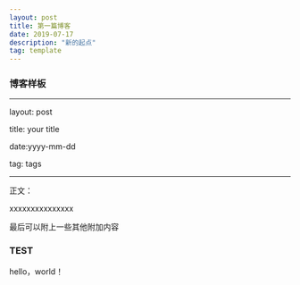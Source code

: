 ```yaml
---
layout: post
title: 第一篇博客
date: 2019-07-17 
description: "新的起点"
tag: template
---
```


### 博客样板

---

layout: post

title: your title

date:yyyy-mm-dd

tag: tags

---

正文：

xxxxxxxxxxxxxxx

最后可以附上一些其他附加内容

### TEST

hello，world！



